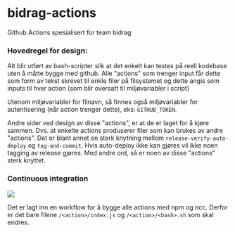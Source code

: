 # bidrag-actions
Github Actions spesialisert for team bidrag

### Hovedregel for design:
Alt blir utført av bash-scripter slik at det enkelt kan testes på reell kodebase uten å måtte bygge med github. Alle "actions" som trenger input får
dette som form av tekst skrevet til enkle filer på filsystemet og dette angis som inputs til hver action (som blir oversatt til miljøvariabler i
script)

Utenom miljøvariabler for filnavn, så finnes også miljøvariabler for autentisering (når action trenger dette), eks: `GITHUB_TOKEN`.

Andre sider ved design av disse "actions", er at de er laget for å kjøre sammen. Dvs. at enkelte actions produserer filer som kan brukes av andre
"actions". Det er blant annet en sterk knytning mellom `release-verify-auto-deploy` og `tag-and-commit`. Hvis auto-deploy ikke kan gjøres vil ikke
noen tagging av release gjøres. Med andre ord, så er noen av disse "actions" sterk knyttet.

### Continuous integration
![](https://github.com/navikt/bidrag-actions/workflows/build%20actions/badge.svg)

Det er lagt inn en workflow for å bygge alle actions med npm og ncc. Derfor er det bare filene `/<action>/index.js` og `/<action>/<bash>.sh` som skal
endres.
